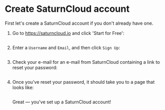 # Create SaturnCloud account

First let's create a SaturnCloud account if you don't already have one.

1. Go to <a href="https://saturncloud.io" target="_blank">https://saturncloud.io</a> and click 'Start for Free':

    ```{figure} saturncloud_get-started.png
    ```

2. Enter a `Username` and `Email`, and then click `Sign Up`:

    ```{figure} saturncloud_sign-up.png
    ```

3. Check your e-mail for an e-mail from SaturnCloud containing a link to reset your password:

    ```{figure} saturncloud_use-link.png
    ```

4. Once you've reset your password, it should take you to a page that looks like:

    ```{figure} saturncloud_dashboard.png
    ```

    Great — you've set up a SaturnCloud account!
